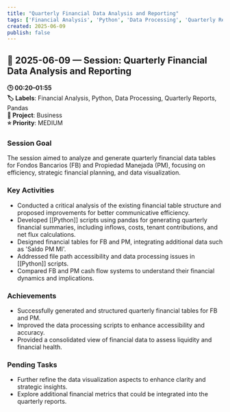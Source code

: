 ```yaml
---
title: "Quarterly Financial Data Analysis and Reporting"
tags: ['Financial Analysis', 'Python', 'Data Processing', 'Quarterly Reports', 'Pandas']
created: 2025-06-09
publish: false
---
```


## 📅 2025-06-09 — Session: Quarterly Financial Data Analysis and Reporting

**🕒 00:20–01:55**  
**🏷️ Labels**: Financial Analysis, Python, Data Processing, Quarterly Reports, Pandas  
**📂 Project**: Business  
**⭐ Priority**: MEDIUM  


### Session Goal
The session aimed to analyze and generate quarterly financial data tables for Fondos Bancarios (FB) and Propiedad Manejada (PM), focusing on efficiency, strategic financial planning, and data visualization.

### Key Activities
- Conducted a critical analysis of the existing financial table structure and proposed improvements for better communicative efficiency.
- Developed [[Python]] scripts using pandas for generating quarterly financial summaries, including inflows, costs, tenant contributions, and net flux calculations.
- Designed financial tables for FB and PM, integrating additional data such as 'Saldo PM MI'.
- Addressed file path accessibility and data processing issues in [[Python]] scripts.
- Compared FB and PM cash flow systems to understand their financial dynamics and implications.

### Achievements
- Successfully generated and structured quarterly financial tables for FB and PM.
- Improved the data processing scripts to enhance accessibility and accuracy.
- Provided a consolidated view of financial data to assess liquidity and financial health.

### Pending Tasks
- Further refine the data visualization aspects to enhance clarity and strategic insights.
- Explore additional financial metrics that could be integrated into the quarterly reports.
